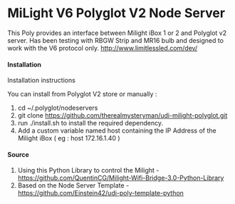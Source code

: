 # MiLight V6 Polyglot V2 Node Server

This Poly provides an interface between Milight iBox 1 or 2 and Polyglot v2 server. Has been testing with RBGW Strip and MR16 bulb and  designed to work with the V6 protocol only. http://www.limitlessled.com/dev/

#### Installation

Installation instructions

You can install from Polyglot V2 store or manually : 

1. cd ~/.polyglot/nodeservers
2. git clone https://github.com/therealmysteryman/udi-milight-polyglot.git
3. run ./install.sh to install the required dependency.
4. Add a custom variable named host containing the IP Address of the Milight iBox ( eg : host 172.16.1.40 )

#### Source

1. Using this Python Library to control the Milight - https://github.com/QuentinCG/Milight-Wifi-Bridge-3.0-Python-Library
2. Based on the Node Server Template - https://github.com/Einstein42/udi-poly-template-python
